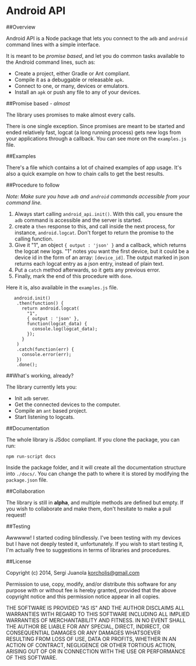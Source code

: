 Android API
===========

##Overview

Android API is a Node package that lets you connect to the `adb` and `android`
command lines with a simple interface.

It is meant to be _promise based_, and let you do common tasks available to the
Android command lines, such as:

- Create a project, either Gradle or Ant compliant.
- Compile it as a debuggable or releasable `apk`.
- Connect to one, or many, devices or emulators.
- Install an `apk` or push any file to any of your devices.

##Promise based - _almost_

The library uses promises to make almost every calls.

There is one single exception. Since promises are meant to be started and ended relatively fast, logcat (a long running process) gets new logs from your applications through a callback. You can see more on the `examples.js` file.

##Examples

There's a file which contains a lot of chained examples of app usage. It's also a quick example on how to chain calls to get the best results.

##Procedure to follow

_Note: Make sure you have `adb` and `android` commands accessible from your command line._

1. Always start calling `android_api.init()`. With this call, you ensure the `adb` command is accessible and the server is started.
2. create a `then` response to this, and call inside the next process, for instance, `android.logcat`. Don't forget to return the promise to the calling function.
3. Give it "1", an object `{ output : 'json' }` and a callback, which returns the logcat new logs. "1" notes you want the first device, but it could be a device id in the form of an array: `[device_id]`. The output marked in json returns each logcat entry as a json entry, instead of plain text.
4. Put a `catch` method afterwards, so it gets any previous error.
5. Finally, mark the end of this procedure with `done`.

Here it is, also available in the `examples.js` file.

       android.init()
        .then(function() {
          return android.logcat(
            "1",
            { output : 'json' },
            function(logcat_data) {
              console.log(logcat_data);
            });
          }
        )
        .catch(function(err) {
          console.error(err);
        })
        .done();


##What's working, already?

The library currently lets you:

- Init `adb` server.
- Get the connected devices to the computer.
- Compile an `ant` based project.
- Start listening to logcats.

##Documentation

The whole library is JSdoc compliant. If you clone the package, you can run:

    npm run-script docs

Inside the package folder, and it will create all the documentation structure
into `./docs/`. You can change the path to where it is stored by modifying the
`package.json` file.


##Collaboration

The library is still in **alpha**, and multiple methods are defined but empty. If you
wish to collaborate and make them, don't hesitate to make a pull request!

##Testing

Awwwww! I started coding blindlessly. I've been testing with my devices but I
have not deeply tested it, unfortunately. If you wish to start testing it, I'm actually free to suggestions in terms of libraries and procedures.

##License

Copyright (c) 2014, Sergi Juanola <korcholis@gmail.com>

Permission to use, copy, modify, and/or distribute this software for any purpose
with or without fee is hereby granted, provided that the above copyright notice
and this permission notice appear in all copies.

THE SOFTWARE IS PROVIDED "AS IS" AND THE AUTHOR DISCLAIMS ALL WARRANTIES WITH
REGARD TO THIS SOFTWARE INCLUDING ALL IMPLIED WARRANTIES OF MERCHANTABILITY AND
FITNESS. IN NO EVENT SHALL THE AUTHOR BE LIABLE FOR ANY SPECIAL, DIRECT,
INDIRECT, OR CONSEQUENTIAL DAMAGES OR ANY DAMAGES WHATSOEVER RESULTING FROM LOSS
OF USE, DATA OR PROFITS, WHETHER IN AN ACTION OF CONTRACT, NEGLIGENCE OR OTHER
TORTIOUS ACTION, ARISING OUT OF OR IN CONNECTION WITH THE USE OR PERFORMANCE OF
THIS SOFTWARE.

